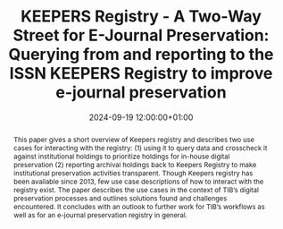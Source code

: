 ---
abstract: 'This paper gives a short overview of Keepers registry and describes two
  use cases for interacting with the registry: (1) using it to query data and crosscheck
  it against institutional holdings to prioritize holdings for in-house digital preservation
  (2) reporting archival holdings back to Keepers Registry to make institutional preservation
  activities transparent. Though Keepers registry has been available since 2013, few
  use case descriptions of how to interact with the registry exist. The paper describes
  the use cases in the context of TIB’s digital preservation processes and outlines
  solutions found and challenges encountered. It concludes with an outlook to further
  work for TIB’s workflows as well as for an e-journal preservation registry in general.'
creators:
- Merle Friedrich
- ' Micky Lindlar'
- ' Peter Eisner'
date: 2024-09-19 12:00:00+01:00
document_url: https://doi.org/10.21428/5676bf2d.3f5523cd
grand_parent: iPRES
institutions: []
keywords:
- standards and models
- scaling up
landing_page_url: https://ipres2024.pubpub.org/pub/lrjk5dzx/
language: eng
layout: publication
license: Creative Commons Attribution 4.0 (CC-BY-4.0)
notes_url: https://docs.google.com/document/d/1Hf-VavCLYwGskk3JdDbnPOALZtP2Yd4w2pe_5Evkxg8/edit#heading=h.aar4tupij1po
parent: iPRES 2024
publication_type: paper
size: null
slides_url: https://zenodo.org/records/14000856
source_name: iPRES
stream_url: https://www.archief.vlaanderen.be/archief/records/dossiers/5acb210228ce4315ae650812d056a482329eb83ed2dc42398a51505dc153be81/documents/95ca2a083ac641f99b58185549d7c5407e49ac128c9e45efb96d32698a8f023a
title: 'KEEPERS Registry - A Two-Way Street for E-Journal Preservation: Querying from
  and reporting to the ISSN KEEPERS Registry to improve e-journal preservation'
year: 2024
---